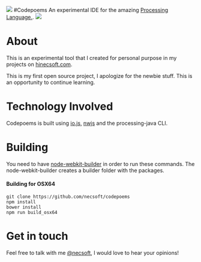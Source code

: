 ![](http://i.imgur.com/LdRYNfs.png?1)
#Codepoems
An experimental IDE for the amazing [Processing Language.](https://www.processing.org/). 
![]({{site.baseurl}}/http://i.imgur.com/wG63Vh2.png)
# About 
This is an experimental tool that I created for personal purpose in my projects on [hinecsoft.com](hinecsoft.com).

This is my first open source project, I apologize for the newbie stuff. This is an opportunity to continue learning.

# Technology Involved
Codepoems is built using [io.js](https://iojs.org), [nwjs](http://nwjs.io/) and the processing-java CLI.

# Building
You need to have [node-webkit-builder](https://github.com/mllrsohn/node-webkit-builder) in order to run these commands. The node-webkit-builder creates a builder folder with the packages.

#### Building for OSX64
```
git clone https://github.com/necsoft/codepoems
npm install
bower install
npm run build_osx64
```

# Get in touch
Feel free to talk with me [@necsoft](https://twitter.com/necsoft), I would love to hear your opinions!
